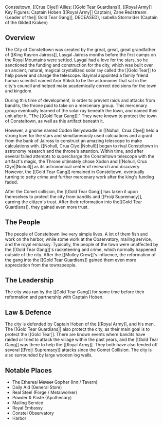Consteltown, [[Crua Clye]]
Allies: [[Gold Tear Guardians]], [[Royal Army]]
Key Figures: Captain Hoben ([[Royal Army]] Captain), Zane Redstream (Leader of the[[ Gold Tear Gang]], DECEASED), Isabella Stormrider (Captain of the Gilded Kraken)

## Overview
The City of Consteltown was created by the great, great, great grandfather of [[King Kayron Jaiross]], Laygal Jaiross months before the first camps on the Royal Mountains were settled. Laygal had a love for the stars, so he sanctioned the funding and construction for the city, which was built over an ancient, natural, magical crystallized solar ray called the [[Gold Tear]] to help power and charge the telescope. Baymal appointed a family friend human scientist named Aror Stiksk to be the astronomer that sat in the city's council and helped make academically correct decisions for the town and kingdom. 

During this time of development, in order to prevent raids and attacks from bandits, the throne paid to take on a mercenary group. This mercenary group eventually learned of the solar ray beneath the town, and named their unit after it. "The [[Gold Tear Gang]]." They were known to protect the town of Consteltown, as well as this artifact beneath it. 

However, a gnome named Codon Bellydwadle in [[Nohull, Crua Clye]] held a strong love for the stars and simultaneously used calcuations and a grant from the bank of Jaiross to construct an amazing telescope to make calculations with. [[Nohull, Crua Clye||Nohull]] began to rival Consteltown in astronomy research and the throne's attention. Within time, and after several failed attempts to supercharge the Consteltown telescope with the artifact's magic, the Throne ultimately chose Xodon and [[Nohull, Crua Clye||Nohull]] as its astronomical center of research and discovery. However, the [[Gold Tear Gang]] remained in Consteltown, eventually turning to petty crime and further mercenary work after the king's funding faded. 

After the Comet collision, the [[Gold Tear Gang]] has taken it upon themselves to protect the city from bandits and [[Froiji Supremacy]], earning the citizen's trust. After their reformation into the[[Gold Tear Guardians]], they gained even more trust.

## The People
The people of Consteltown live very simple lives. A lot of them fish and work on the harbor, while some work at the Observatory, mailing service, and the royal embassy. Typically, the people of the town were unaffected by the [[Gold Tear Gang]]'s racketeering and crime, which normally happened outside of the city. After the [[Motley Crew]]'s influence, the reformation of the gang into the [[Gold Tear Guardians]] gained them even more appreciation from the townspeople.

## The Leadership
The city was ran by the [[Gold Tear Gang]] for some time before their reformation and partnership with Captain Hoben.

## Law & Defence
The city is defended by Captain Hoben of the [[Royal Army]], and his men. The [[Gold Tear Guardians]] also protect the city, as their main goal is to protect the [[Gold Tear]]. There are known events where bandits have raided or tried to attack the village within the past years, and the [[Gold Tear Gang]] was there to help the [[Royal Army]]. They both have also fended off several [[Froiji Supremacy]] attacks since the Comet Collision. The city is also surrounded by large wooden log walls.

## Notable Places
- The Ethereal ~~Meteor~~ Gopher (Inn / Tavern)
- Daily Aid (General Store)
- Real Steel (Forge / Metalworker)
- Powder & Paste (Apothecary)
- Mailing Service
- Royal Embassy
- Constel Observatory
- Harbor